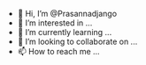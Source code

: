 - 👋 Hi, I’m @Prasannadjango
- 👀 I’m interested in ...
- 🌱 I’m currently learning ...
- 💞️ I’m looking to collaborate on ...
- 📫 How to reach me ...

<!---
Prasannadjango/Prasannadjango is a ✨ special ✨ repository because its `README.md` (this file) appears on your GitHub profile.
You can click the Preview link to take a look at your changes.
--->
